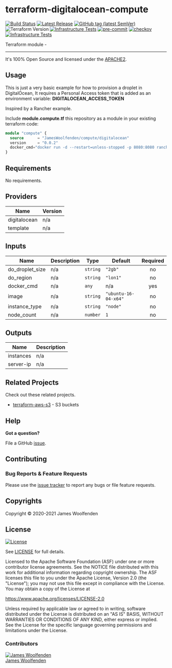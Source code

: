 # terraform-digitalocean-compute

[![Build Status](https://github.com/JamesWoolfenden/terraform-digitalocean-compute/workflows/Verify%20and%20Bump/badge.svg?branch=master)](https://github.com/JamesWoolfenden/terraform-digitalocean-compute)
[![Latest Release](https://img.shields.io/github/release/JamesWoolfenden/terraform-digitalocean-compute.svg)](https://github.com/JamesWoolfenden/terraform-digitalocean-compute/releases/latest)
[![GitHub tag (latest SemVer)](https://img.shields.io/github/tag/JamesWoolfenden/terraform-aws-appsync.svg?label=latest)](https://github.com/JamesWoolfenden/terraform-aws-appsync/releases/latest)
![Terraform Version](https://img.shields.io/badge/tf-%3E%3D0.14.0-blue.svg)
[![Infrastructure Tests](https://www.bridgecrew.cloud/badges/github/JamesWoolfenden/terraform-aws-appsync/cis_aws)](https://www.bridgecrew.cloud/link/badge?vcs=github&fullRepo=JamesWoolfenden%2Fterraform-aws-appsync&benchmark=CIS+AWS+V1.2)
[![pre-commit](https://img.shields.io/badge/pre--commit-enabled-brightgreen?logo=pre-commit&logoColor=white)](https://github.com/pre-commit/pre-commit)
[![checkov](https://img.shields.io/badge/checkov-verified-brightgreen)](https://www.checkov.io/)
[![Infrastructure Tests](https://www.bridgecrew.cloud/badges/github/jameswoolfenden/terraform-aws-appsync/general)](https://www.bridgecrew.cloud/link/badge?vcs=github&fullRepo=JamesWoolfenden%2Fterraform-aws-appsync&benchmark=INFRASTRUCTURE+SECURITY)

Terraform module -

---

It's 100% Open Source and licensed under the [APACHE2](LICENSE).

## Usage

This is just a very basic example for how to provision a droplet in DigitalOcean, It requires a Personal Access token that is added as an environment variable:
**DIGITALOCEAN_ACCESS_TOKEN**

Inspired by a Rancher example.

Include **module.compute.tf** this repository as a module in your existing terraform code:

```terraform
module "compute" {
  source      = "JamesWoolfenden/compute/digitalocean"
  version     = "0.0.2"
  docker_cmd="docker run -d --restart=unless-stopped -p 8080:8080 rancher/server:${var.rancher_version_tag}"
}
```

<!-- BEGINNING OF PRE-COMMIT-TERRAFORM DOCS HOOK -->
## Requirements

No requirements.

## Providers

| Name | Version |
|------|---------|
| digitalocean | n/a |
| template | n/a |

## Inputs

| Name | Description | Type | Default | Required |
|------|-------------|------|---------|:--------:|
| do\_droplet\_size | n/a | `string` | `"2gb"` | no |
| do\_region | n/a | `string` | `"lon1"` | no |
| docker\_cmd | n/a | `any` | n/a | yes |
| image | n/a | `string` | `"ubuntu-16-04-x64"` | no |
| instance\_type | n/a | `string` | `"node"` | no |
| node\_count | n/a | `number` | `1` | no |

## Outputs

| Name | Description |
|------|-------------|
| instances | n/a |
| server-ip | n/a |

<!-- END OF PRE-COMMIT-TERRAFORM DOCS HOOK -->

## Related Projects

Check out these related projects.

- [terraform-aws-s3](https://github.com/jameswoolfenden/terraform-aws-s3) - S3 buckets

## Help

**Got a question?**

File a GitHub [issue](https://github.com/JamesWoolfenden/terraform-digitalocean-compute/issues).

## Contributing

### Bug Reports & Feature Requests

Please use the [issue tracker](https://github.com/JamesWoolfenden/terraform-digitalocean-compute/issues) to report any bugs or file feature requests.

## Copyrights

Copyright © 2020-2021 James Woolfenden

## License

[![License](https://img.shields.io/badge/License-Apache%202.0-blue.svg)](https://opensource.org/licenses/Apache-2.0)

See [LICENSE](LICENSE) for full details.

Licensed to the Apache Software Foundation (ASF) under one
or more contributor license agreements. See the NOTICE file
distributed with this work for additional information
regarding copyright ownership. The ASF licenses this file
to you under the Apache License, Version 2.0 (the
"License"); you may not use this file except in compliance
with the License. You may obtain a copy of the License at

<https://www.apache.org/licenses/LICENSE-2.0>

Unless required by applicable law or agreed to in writing,
software distributed under the License is distributed on an
"AS IS" BASIS, WITHOUT WARRANTIES OR CONDITIONS OF ANY
KIND, either express or implied. See the License for the
specific language governing permissions and limitations
under the License.

### Contributors

[![James Woolfenden][jameswoolfenden_avatar]][jameswoolfenden_homepage]<br/>[James Woolfenden][jameswoolfenden_homepage]

[jameswoolfenden_homepage]: https://github.com/jameswoolfenden
[jameswoolfenden_avatar]: https://github.com/jameswoolfenden.png?size=150
[github]: https://github.com/jameswoolfenden
[linkedin]: https://www.linkedin.com/in/jameswoolfenden/
[twitter]: https://twitter.com/JimWoolfenden
[share_twitter]: https://twitter.com/intent/tweet/?text=terraform-digitalocean-compute&url=https://github.com/JamesWoolfenden/terraform-digitalocean-compute
[share_linkedin]: https://www.linkedin.com/shareArticle?mini=true&title=terraform-digitalocean-compute&url=https://github.com/JamesWoolfenden/terraform-digitalocean-compute
[share_reddit]: https://reddit.com/submit/?url=https://github.com/JamesWoolfenden/terraform-digitalocean-compute
[share_facebook]: https://facebook.com/sharer/sharer.php?u=https://github.com/JamesWoolfenden/terraform-digitalocean-compute
[share_email]: mailto:?subject=terraform-digitalocean-compute&body=https://github.com/JamesWoolfenden/terraform-digitalocean-compute
